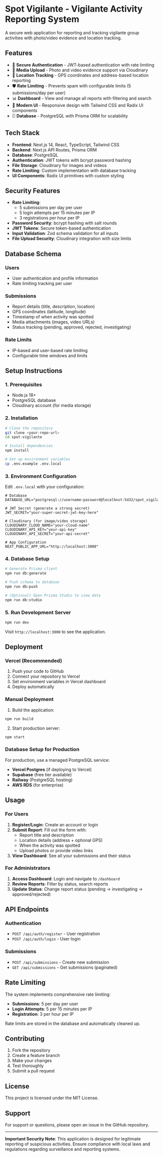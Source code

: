 # Spot Vigilante - Vigilante Activity Reporting System

A secure web application for reporting and tracking vigilante group activities with photo/video evidence and location tracking.

## Features

- 🔐 **Secure Authentication** - JWT-based authentication with rate limiting
- 📸 **Media Upload** - Photo and video evidence support via Cloudinary
- 📍 **Location Tracking** - GPS coordinates and address-based location reporting
- 🛡️ **Rate Limiting** - Prevents spam with configurable limits (5 submissions/day per user)
- 📊 **Dashboard** - View and manage all reports with filtering and search
- 🎨 **Modern UI** - Responsive design with Tailwind CSS and Radix UI components
- 🗄️ **Database** - PostgreSQL with Prisma ORM for scalability

## Tech Stack

- **Frontend**: Next.js 14, React, TypeScript, Tailwind CSS
- **Backend**: Next.js API Routes, Prisma ORM
- **Database**: PostgreSQL
- **Authentication**: JWT tokens with bcrypt password hashing
- **File Storage**: Cloudinary for images and videos
- **Rate Limiting**: Custom implementation with database tracking
- **UI Components**: Radix UI primitives with custom styling

## Security Features

- **Rate Limiting**: 
  - 5 submissions per day per user
  - 5 login attempts per 15 minutes per IP
  - 3 registrations per hour per IP
- **Password Security**: bcrypt hashing with salt rounds
- **JWT Tokens**: Secure token-based authentication
- **Input Validation**: Zod schema validation for all inputs
- **File Upload Security**: Cloudinary integration with size limits

## Database Schema

### Users
- User authentication and profile information
- Rate limiting tracking per user

### Submissions
- Report details (title, description, location)
- GPS coordinates (latitude, longitude)
- Timestamp of when activity was spotted
- Media attachments (images, video URLs)
- Status tracking (pending, approved, rejected, investigating)

### Rate Limits
- IP-based and user-based rate limiting
- Configurable time windows and limits

## Setup Instructions

### 1. Prerequisites
- Node.js 18+ 
- PostgreSQL database
- Cloudinary account (for media storage)

### 2. Installation

```bash
# Clone the repository
git clone <your-repo-url>
cd spot-vigilante

# Install dependencies
npm install

# Set up environment variables
cp .env.example .env.local
```

### 3. Environment Configuration

Edit `.env.local` with your configuration:

```env
# Database
DATABASE_URL="postgresql://username:password@localhost:5432/spot_vigilante"

# JWT Secret (generate a strong secret)
JWT_SECRET="your-super-secret-jwt-key-here"

# Cloudinary (for image/video storage)
CLOUDINARY_CLOUD_NAME="your-cloud-name"
CLOUDINARY_API_KEY="your-api-key"
CLOUDINARY_API_SECRET="your-api-secret"

# App Configuration
NEXT_PUBLIC_APP_URL="http://localhost:3000"
```

### 4. Database Setup

```bash
# Generate Prisma client
npm run db:generate

# Push schema to database
npm run db:push

# (Optional) Open Prisma Studio to view data
npm run db:studio
```

### 5. Run Development Server

```bash
npm run dev
```

Visit `http://localhost:3000` to see the application.

## Deployment

### Vercel (Recommended)

1. Push your code to GitHub
2. Connect your repository to Vercel
3. Set environment variables in Vercel dashboard
4. Deploy automatically

### Manual Deployment

1. Build the application:
```bash
npm run build
```

2. Start production server:
```bash
npm start
```

### Database Setup for Production

For production, use a managed PostgreSQL service:
- **Vercel Postgres** (if deploying to Vercel)
- **Supabase** (free tier available)
- **Railway** (PostgreSQL hosting)
- **AWS RDS** (for enterprise)

## Usage

### For Users
1. **Register/Login**: Create an account or login
2. **Submit Report**: Fill out the form with:
   - Report title and description
   - Location details (address + optional GPS)
   - When the activity was spotted
   - Upload photos or provide video links
3. **View Dashboard**: See all your submissions and their status

### For Administrators
1. **Access Dashboard**: Login and navigate to `/dashboard`
2. **Review Reports**: Filter by status, search reports
3. **Update Status**: Change report status (pending → investigating → approved/rejected)

## API Endpoints

### Authentication
- `POST /api/auth/register` - User registration
- `POST /api/auth/login` - User login

### Submissions
- `POST /api/submissions` - Create new submission
- `GET /api/submissions` - Get submissions (paginated)

## Rate Limiting

The system implements comprehensive rate limiting:

- **Submissions**: 5 per day per user
- **Login Attempts**: 5 per 15 minutes per IP
- **Registration**: 3 per hour per IP

Rate limits are stored in the database and automatically cleaned up.

## Contributing

1. Fork the repository
2. Create a feature branch
3. Make your changes
4. Test thoroughly
5. Submit a pull request

## License

This project is licensed under the MIT License.

## Support

For support or questions, please open an issue in the GitHub repository.

---

**Important Security Note**: This application is designed for legitimate reporting of suspicious activities. Ensure compliance with local laws and regulations regarding surveillance and reporting systems.